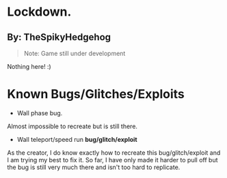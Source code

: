 # Lockdown.

## By: TheSpikyHedgehog

> Note: Game still under development

Nothing here! :)




# Known Bugs/Glitches/Exploits

- Wall phase bug.

Almost impossible to recreate but is still there.  

- Wall teleport/speed run **bug/glitch/exploit**

As the creator, I do know exactly how to recreate this bug/glitch/exploit and I am trying my best to fix it.  So far, I have only made it harder to pull off but the bug is still very much there and isn't too hard to replicate.
